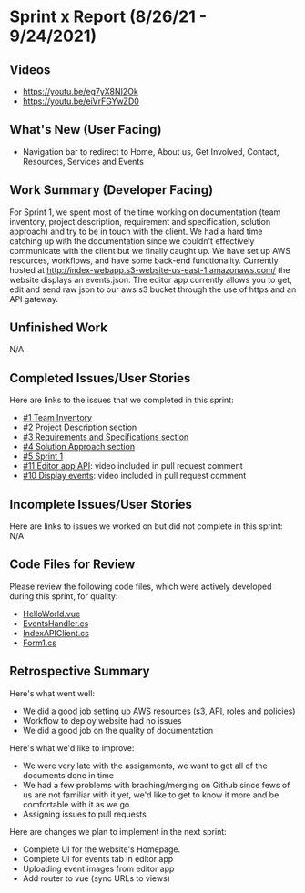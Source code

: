 # Sprint x Report (8/26/21 - 9/24/2021)

## Videos
 * https://youtu.be/eg7yX8NI2Ok
 * https://youtu.be/eiVrFGYwZD0

## What's New (User Facing)
 * Navigation bar to redirect to Home, About us, Get Involved, Contact, Resources, Services and Events

## Work Summary (Developer Facing)
For Sprint 1, we spent most of the time working on documentation (team inventory, project description, requirement and specification, solution approach) and try to be in touch with the client. We had a hard time catching up with the documentation since we couldn't effectively communicate with the client but we finally caught up. We have set up AWS resources, workflows, and have some back-end functionality. Currently hosted at http://index-webapp.s3-website-us-east-1.amazonaws.com/ the website displays an events.json. The editor app currently allows you to get, edit and send raw json to our aws s3 bucket through the use of https and an API gateway.

## Unfinished Work
N/A

## Completed Issues/User Stories
Here are links to the issues that we completed in this sprint:

 * [#1 Team Inventory](https://github.com/WSUCptSCapstone-Fall2022Spring2023/index-fullstackapp/issues/1)
 * [#2 Project Description section](https://github.com/WSUCptSCapstone-Fall2022Spring2023/index-fullstackapp/issues/2)
 * [#3 Requirements and Specifications section](https://github.com/WSUCptSCapstone-Fall2022Spring2023/index-fullstackapp/issues/3)
 * [#4 Solution Approach section](https://github.com/WSUCptSCapstone-Fall2022Spring2023/index-fullstackapp/issues/4)
 * [#5 Sprint 1](https://github.com/WSUCptSCapstone-Fall2022Spring2023/index-fullstackapp/issues/5)
 * [#11 Editor app API](https://github.com/WSUCptSCapstone-Fall2022Spring2023/index-fullstackapp/issues/11): video included in pull request comment
 * [#10 Display events](https://github.com/WSUCptSCapstone-Fall2022Spring2023/index-fullstackapp/issues/10): video included in pull request comment
 
 ## Incomplete Issues/User Stories
 Here are links to issues we worked on but did not complete in this sprint:
 N/A

## Code Files for Review
Please review the following code files, which were actively developed during this sprint, for quality:
 * [HelloWorld.vue](https://github.com/WSUCptSCapstone-Fall2022Spring2023/index-fullstackapp/blob/main/front-end/index-vue/src/components/HelloWorld.vue)
 * [EventsHandler.cs](https://github.com/WSUCptSCapstone-Fall2022Spring2023/index-fullstackapp/blob/main/index-editor-app/index-editor-app-engine/EventsHandler.cs)
 * [IndexAPIClient.cs](https://github.com/WSUCptSCapstone-Fall2022Spring2023/index-fullstackapp/blob/main/index-editor-app/index-editor-app-engine/IndexAPIClient.cs)
 * [Form1.cs ](https://github.com/WSUCptSCapstone-Fall2022Spring2023/index-fullstackapp/blob/main/index-editor-app/index-editor-app/Form1.cs)
 
## Retrospective Summary
Here's what went well:
  * We did a good job setting up AWS resources (s3, API, roles and policies)
  * Workflow to deploy website had no issues
  * We did a good job on the quality of documentation
 
Here's what we'd like to improve:
   * We were very late with the assignments, we want to get all of the documents done in time
   * We had a few problems with braching/merging on Github since fews of us are not familiar with it yet, we'd like to get to know it more and be comfortable with it as we go.
   * Assigning issues to pull requests
   
Here are changes we plan to implement in the next sprint:
   * Complete UI for the website's Homepage.
   * Complete UI for events tab in editor app
   * Uploading event images from editor app
   * Add router to vue (sync URLs to views)
